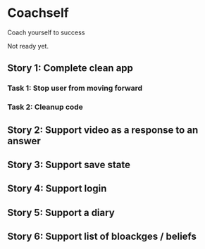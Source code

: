 # Coachself
Coach yourself to success

Not ready yet.

## Story 1: Complete clean app
### Task 1: Stop user from moving forward
### Task 2: Cleanup code
## Story 2: Support video as a response to an answer
## Story 3: Support save state
## Story 4: Support login
## Story 5: Support a diary
## Story 6: Support list of bloackges / beliefs
